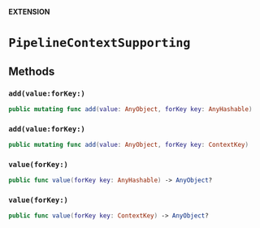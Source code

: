 **EXTENSION**

# `PipelineContextSupporting`

## Methods
### `add(value:forKey:)`

```swift
public mutating func add(value: AnyObject, forKey key: AnyHashable)
```

### `add(value:forKey:)`

```swift
public mutating func add(value: AnyObject, forKey key: ContextKey)
```

### `value(forKey:)`

```swift
public func value(forKey key: AnyHashable) -> AnyObject?
```

### `value(forKey:)`

```swift
public func value(forKey key: ContextKey) -> AnyObject?
```
